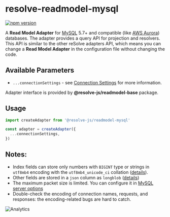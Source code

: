 # **resolve-readmodel-mysql**

[![npm version](https://badge.fury.io/js/resolve-readmodel-mysql.svg)](https://badge.fury.io/js/resolve-readmodel-mysql)

A **Read Model Adapter** for [MySQL](https://www.mysql.com/) 5.7+ and compatible (like [AWS Aurora](https://aws.amazon.com/rds/aurora/)) databases.
The adapter provides a query API for projection and resolvers. This API is similar to the other reSolve adapters API, which means you can change a **Read Model Adapter** in the configuration file without changing the code.

## Available Parameters

- `...connectionSettings` - see [Connection Settings](https://www.npmjs.com/package/mysql2#first-query) for more information.

Adapter interface is provided by **@resolve-js/readmodel-base** package.

## Usage

```js
import createAdapter from '@resolve-js/readmodel-mysql'

const adapter = createAdapter({
  ...connectionSettings,
})
```

## Notes:

- Index fields can store only numbers with `BIGINT` type or strings in `utf8mb4` encoding with the `utf8mb4_unicode_ci` collation ([details](https://dev.mysql.com/doc/refman/5.5/en/charset-unicode-utf8mb4.html)).
- Other fields are stored in a `json` column as `longblob` ([details](https://dev.mysql.com/doc/refman/5.7/en/json.html))
- The maximum packet size is limited. You can configure it in [MySQL server options](https://dev.mysql.com/doc/refman/5.7/en/server-system-variables.html#sysvar_max_allowed_packet)
- Double-check the encoding of connection names, requests, and responses: the encoding-related bugs are hard to catch.

![Analytics](https://ga-beacon.appspot.com/UA-118635726-1/packages-resolve-readmodel-mysql-readme?pixel)
